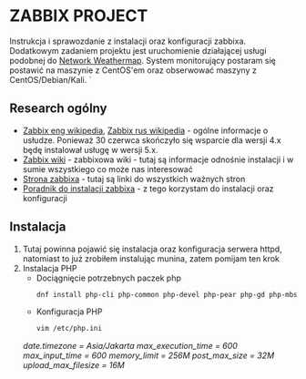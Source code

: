 # ZABBIX PROJECT
Instrukcja i sprawozdanie z instalacji oraz konfiguracji zabbixa. Dodatkowym zadaniem projektu jest uruchomienie działającej usługi podobnej do [Network Weathermap](https://www.network-weathermap.com). System monitorujący postaram się postawić na maszynie z CentOS'em oraz obserwować maszyny z CentOS/Debian/Kali.
`
## Research ogólny 
- [Zabbix eng wikipedia](https://en.wikipedia.org/wiki/Zabbix), [Zabbix rus wikipedia](https://ru.wikipedia.org/wiki/Zabbix) - ogólne informacje o usłudze. Ponieważ 30 czerwca skończyło się wsparcie dla wersji 4.x będę instalował usługę w wersji 5.x.
- [Zabbix wiki](https://zabbix.org/wiki/Main_Page) - zabbixowa wiki - tutaj są informacje odnośnie instalacji i w sumie wszystkiego co może nas interesować
- [Strona zabbixa](https://www.zabbix.com) - tutaj są linki do wszystkich ważnych stron
- [Poradnik do instalacji zabbixa](https://www.howtoforge.com/tutorial/centos-zabbix-system-monitoring/) - z tego korzystam do instalacji oraz konfiguracji

## Instalacja
1. Tutaj powinna pojawić się instalacja oraz konfiguracja serwera httpd, natomiast to już zrobiłem instalując munina, zatem pomijam ten krok
2. Instalacja PHP
   - Dociągnięcie potrzebnych paczek php 
     ```bash 
     dnf install php-cli php-common php-devel php-pear php-gd php-mbstring php-mysqlnd php-xml php-bcmath
     ``` 
   - Konfiguracja PHP
     ```bash 
     vim /etc/php.ini
     ```
	*date.timezone = Asia/Jakarta
         max_execution_time = 600
         max_input_time = 600
         memory_limit = 256M
         post_max_size = 32M
         upload_max_filesize = 16M*
      


